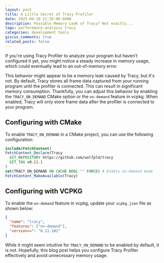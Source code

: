 ```yaml
---
layout: post
title: A Little Secret of Tracy Profiler
date: 2025-04-10 21:35:00-0400
description: Possible Memory Leak of Tracy? Not exactly...
tags: performance-analysis tracy
categories: development tools
giscus_comments: true
related_posts: false
---
```


If you're using Tracy Profiler to analyze your program but haven't configured it yet, you might notice a steady increase in memory usage, which could eventually lead to an out-of-memory error.

This behavior might appear to be a memory leak caused by Tracy, but it's not. By default, Tracy stores all frame data captured from your running program until the profiler is connected. This can result in significant memory consumption. Thankfully, you can adjust this behavior by enabling the `TRACY_ON_DEMAND` CMake option or the `on-demand` feature in vcpkg. When enabled, Tracy will only store frame data after the profiler is connected to your program.

## Configuring with CMake

To enable `TRACY_ON_DEMAND` in a CMake project, you can use the following configuration:

```cmake
include(FetchContent)
FetchContent_Declare(Tracy
  GIT_REPOSITORY https://github.com/wolfpld/tracy
  GIT_TAG v0.11.1
)
set(TRACY_ON_DEMAND ON CACHE BOOL "" FORCE) # Enable on-demand mode
FetchContent_MakeAvailable(Tracy)
```

## Configuring with VCPKG

To enable the `on-demand` feature in vcpkg, update your `vcpkg.json` file as shown below:

```json
{
  "name": "tracy",
  "features": ["on-demand"],
  "version>=": "0.11.1#2"
}
```

While it might seem intuitive for `TRACY_ON_DEMAND` to be enabled by default, it is not. Hopefully, this blog post helps you configure Tracy Profiler effectively and avoid unnecessary memory usage.
